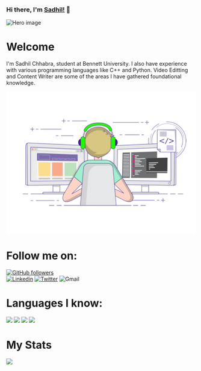 ### Hi there, I'm [Sadhil!](https://www.github.com/sadhilchhabra/) 👋

<img src="https://github.com/sadhilchhabra/sadhilchhabra/blob/master/Untitled_1.png" alt="Hero image">


# Welcome
I'm Sadhil Chhabra, student at Bennett University. I also have experience with various programming languages like C++ and Python. Video Editting and Content Writer are some of the areas I have gathered foundational knowledge.

<img src="https://github.com/sadhilchhabra/sadhilchhabra/blob/master/68747470733a2f2f6d656469612e67697068792e636f6d2f6d656469612f53576f536b4e36447854737a71494b4571762f67697068792e676966.gif" alt="Coding">

# Follow me on:

[![GitHub followers](https://img.shields.io/github/followers/sadhilchhabra?label=Follow&style=plastic&logo=github&logoColor=white&color=brightGreen)](https://www.github.com/sadhilchhabra/)  
[![Linkedin](https://img.shields.io/badge/Linkedin-Sadhil_Chhabra-blue?style=plastic-square&logo=Linkedin&logoColor=white)](https://www.linkedin.com/in/sadhil-chhabra-b32482193/) 
[![Twitter](https://img.shields.io/twitter/follow/chhabra_sadhil?label=Follow&logo=twitter&style=plastic)](https://twitter.com/chhabra_sadhil)
![Gmail](https://img.shields.io/badge/Gmail-sadhil.chhabra@gmail.com-red?style=plastic&logo=Gmail&logoColor=white)

# Languages I know: 

<!-- ![](https://img.shields.io/badge/Language-Java-green) -->
![](https://img.shields.io/badge/Language-Python-blue)
![](https://img.shields.io/badge/Language-C++-yellow)
![](https://img.shields.io/badge/Language-HTML-orange)
![](https://img.shields.io/badge/Language-CSS-green)
<!-- ![](https://img.shields.io/badge/Language-C-yellow) -->

<!-- # My Publications
  ### [Binary Search Algorithm -- 24 June 2021](https://sadhil-chhabra.medium.com/binary-search-algorithm-712eac3846f5)
  ### [Quick Sort Algorithm -- 22 March 2021](https://sadhil-chhabra.medium.com/quick-sort-algorithm-9db6a83b0e27) -->
      
# My Stats

![](https://github-readme-stats.anuraghazra1.vercel.app/api?username=sadhilchhabra&show_icons=true&theme=tokyonight&line_height=27&alt="Sadhil's_github_stats")
<!-- ![](https://github-readme-stats.anuraghazra1.vercel.app/api/top-langs/?username=sadhilchhabra&theme=tokyonight&hide_langs_below=1) -->

